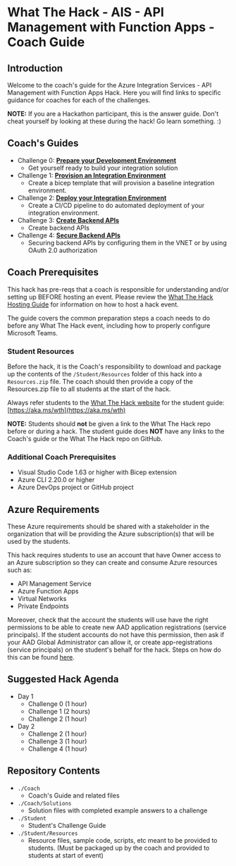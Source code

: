 # What The Hack - AIS - API Management with Function Apps - Coach Guide

## Introduction

Welcome to the coach's guide for the Azure Integration Services - API Management with Function Apps Hack. Here you will find links to specific guidance for coaches for each of the challenges.

**NOTE:** If you are a Hackathon participant, this is the answer guide. Don't cheat yourself by looking at these during the hack! Go learn something. :)

## Coach's Guides
-  Challenge 0: **[Prepare your Development Environment](Solution-00.md)**
   - Get yourself ready to build your integration solution
-  Challenge 1: **[Provision an Integration Environment](Solution-01.md)**
   - Create a bicep template that will provision a baseline integration environment.
-  Challenge 2: **[Deploy your Integration Environment](Solution-02.md)**
   - Create a CI/CD pipeline to do automated deployment of your integration environment.
-  Challenge 3: **[Create Backend APIs](Solution-03.md)**
   - Create backend APIs
-  Challenge 4: **[Secure Backend APIs](Solution-04.md)**
   - Securing backend APIs by configuring them in the VNET or by using OAuth 2.0 authorization

## Coach Prerequisites 

This hack has pre-reqs that a coach is responsible for understanding and/or setting up BEFORE hosting an event. Please review the [What The Hack Hosting Guide](https://aka.ms/wthhost) for information on how to host a hack event.

The guide covers the common preparation steps a coach needs to do before any What The Hack event, including how to properly configure Microsoft Teams.

### Student Resources

Before the hack, it is the Coach's responsibility to download and package up the contents of the `/Student/Resources` folder of this hack into a `Resources.zip` file. The coach should then provide a copy of the Resources.zip file to all students at the start of the hack.

Always refer students to the [What The Hack website](https://aka.ms/wth) for the student guide: [https://aka.ms/wth](https://aka.ms/wth)

**NOTE:** Students should **not** be given a link to the What The Hack repo before or during a hack. The student guide does **NOT** have any links to the Coach's guide or the What The Hack repo on GitHub.  

### Additional Coach Prerequisites 
- Visual Studio Code 1.63 or higher with Bicep extension
- Azure CLI 2.20.0 or higher
- Azure DevOps project or GitHub project

## Azure Requirements

These Azure requirements should be shared with a stakeholder in the organization that will be providing the Azure subscription(s) that will be used by the students.

This hack requires students to use an account that have Owner access to an Azure subscription so they can create and consume Azure resources such as: 

- API Management Service
- Azure Function Apps
- Virtual Networks 
- Private Endpoints

Moreover, check that the account the students will use have the right permissions to be able to create new AAD application registrations (service principals).  If the student accounts do not have this permission, then ask if your AAD Global Administrator can allow it, or create app-registrations (service principals) on the student's behalf for the hack.  Steps on how do this can be found [here](https://docs.microsoft.com/en-us/azure/active-directory/develop/howto-create-service-principal-portal#permissions-required-for-registering-an-app).


## Suggested Hack Agenda 
- Day 1
	- Challenge 0 (1 hour)
	- Challenge 1 (2 hours)
	- Challenge 2 (1 hour)
- Day 2
	- Challenge 2 (1 hour)
 	- Challenge 3 (1 hour)
 	- Challenge 4 (1 hour)

## Repository Contents

- `./Coach`
  - Coach's Guide and related files
- `./Coach/Solutions`
  - Solution files with completed example answers to a challenge
- `./Student`
  - Student's Challenge Guide
- `./Student/Resources`
  - Resource files, sample code, scripts, etc meant to be provided to students. (Must be packaged up by the coach and provided to students at start of event)





